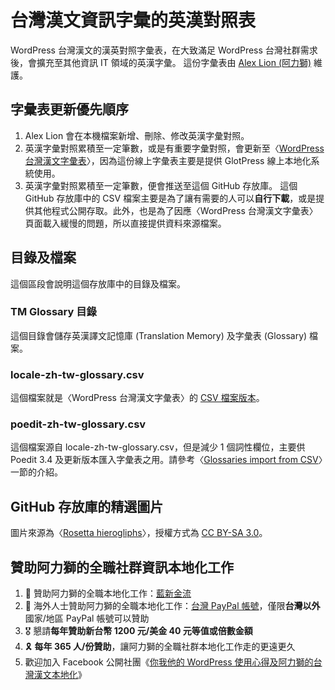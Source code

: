 # 台灣漢文資訊字彙的英漢對照表
WordPress 台灣漢文的漢英對照字彙表，在大致滿足 WordPress 台灣社群需求後，會擴充至其他資訊 IT 領域的英漢字彙。
這份字彙表由 [Alex Lion (阿力獅)](https://www.facebook.com/captain.alexlion) 維護。
## 字彙表更新優先順序
1. Alex Lion 會在本機檔案新增、刪除、修改英漢字彙對照。
2. 英漢字彙對照累積至一定筆數，或是有重要字彙對照，會更新至〈[WordPress 台灣漢文字彙表](https://translate.wordpress.org/locale/zh-tw/default/glossary/)〉，因為這份線上字彙表主要是提供 GlotPress 線上本地化系統使用。
3. 英漢字彙對照累積至一定筆數，便會推送至這個 GitHub 存放庫。
這個 GitHub 存放庫中的 CSV 檔案主要是為了讓有需要的人可以**自行下載**，或是提供其他程式公開存取。此外，也是為了因應〈WordPress 台灣漢文字彙表〉頁面載入緩慢的問題，所以直接提供資料來源檔案。
## 目錄及檔案
這個區段會說明這個存放庫中的目錄及檔案。
### TM Glossary 目錄
這個目錄會儲存英漢譯文記憶庫 (Translation Memory) 及字彙表 (Glossary) 檔案。
### locale-zh-tw-glossary.csv
這個檔案就是〈WordPress 台灣漢文字彙表〉的 [CSV 檔案版本](https://glotpress.blog/the-manual/glossaries/)。
### poedit-zh-tw-glossary.csv
這個檔案源自 locale-zh-tw-glossary.csv，但是減少 1 個詞性欄位，主要供 Poedit 3.4 及更新版本匯入字彙表之用。請參考〈[Glossaries import from CSV](https://poedit.net/news/poedit-3.4-localazy/)〉一節的介紹。
## GitHub 存放庫的精選圖片
圖片來源為〈[Rosetta hierogliphs](https://commons.wikimedia.org/w/index.php?curid=6130225)〉，授權方式為 [CC BY-SA 3.0](https://creativecommons.org/licenses/by-sa/3.0/?ref=openverse)。
## 贊助阿力獅的全職社群資訊本地化工作
1. 🎁 贊助阿力獅的全職本地化工作：[藍新金流](https://suo.fyi/donate-alexlion-blue)
2. 🧧 海外人士贊助阿力獅的全職本地化工作：[台灣 PayPal 帳號](https://suo.fyi/donate-alexlion-paypal)，僅限**台灣以外**國家/地區 PayPal 帳號可以贊助
3. 🎖️ 懇請**每年贊助新台幣 1200 元/美金 40 元等值或倍數金額**
4. 🎗️ **每年 365 人/份贊助**，讓阿力獅的全職社群本地化工作走的更遠更久
5. 歡迎加入 Facebook 公開社團《[你我他的 WordPress 使用心得及阿力獅的台灣漢文本地化](https://www.facebook.com/groups/wordpresstwhant)》
